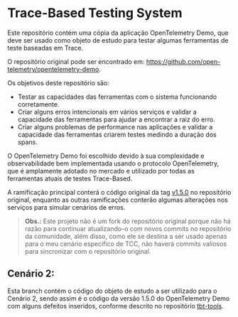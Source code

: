 # Trace-Based Testing System

Este repositório contém uma cópia da aplicação OpenTelemetry Demo, que deve ser usado como objeto de estudo para testar algumas ferramentas de teste baseadas em Trace.

O repositório original pode ser encontrado em: https://github.com/open-telemetry/opentelemetry-demo.

Os objetivos deste repositório são:

- Testar as capacidades das ferramentas com o sistema funcionando corretamente.
- Criar alguns erros intencionais em vários serviços e validar a capacidade das ferramentas para ajudar a encontrar a raiz do erro.
- Criar alguns problemas de performance nas aplicações e validar a capacidade das ferramentas criarem testes medindo a duração dos spans.

O OpenTelemetry Demo foi escolhido devido à sua complexidade e observabilidade bem implementada usando o protocolo OpenTelemetry, que é amplamente adotado no mercado e utilizado por todas as ferramentas atuais de testes Trace-Based.

A ramificação principal conterá o código original da tag [v1.5.0](https://github.com/open-telemetry/opentelemetry-demo/tree/1.5.0) no repositório original, enquanto as outras ramificações conterão algumas alterações nos serviços para simular cenários de erros.

> **Obs.:** Este projeto não é um fork do repositório original porque não há razão para continuar atualizando-o com novos commits no repositório da comunidade, além disso, como ele se destina a ser usado apenas para o meu cenário específico de TCC, não haverá commits valiosos para sincronizar com o repositório original.

## Cenário 2:

Esta branch contém o código do objeto de estudo a ser utilizado para o Cenário 2, sendo assim é o código da versão 1.5.0 do OpenTelemetry Demo com alguns defeitos inseridos, conforme descrito no repositório [tbt-tools](https://github.com/GabrielFVieira/tbt-tools).

